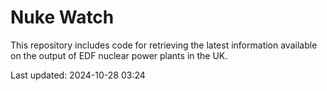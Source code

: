 # Nuke Watch

This repository includes code for retrieving the latest information available on the output of EDF nuclear power plants in the UK.

Last updated: 2024-10-28 03:24